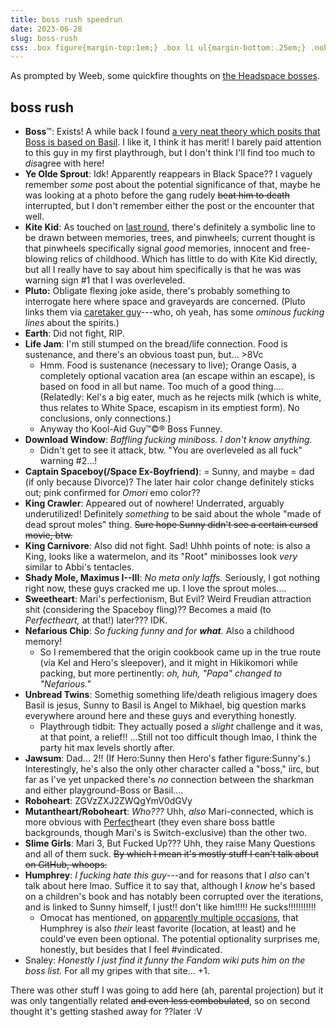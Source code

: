 ```yaml
---
title: boss rush speedrun
date: 2023-06-28
slug: boss-rush
css: .box figure{margin-top:1em;} .box li ul{margin-bottom:.25em;} .nob{font-weight:normal;}
---
```

As prompted by Weeb, some quickfire thoughts on [the Headspace bosses](https://omori.fandom.com/wiki/ENEMIES#BOSSES).

## boss rush
- <b>Boss</b>™: Exists! A while back I found [a very neat theory which posits that Boss is based on Basil](https://lastvalyrian.tumblr.com/post/671471488011993088/whats-the-deal-with-boss). I like it, I think it has merit! I barely paid attention to this guy in my first playthrough, but I don't think I'll find too much to *dis*agree with here!
- <b>Ye Olde Sprout</b>: Idk! Apparently reappears in Black&nbsp;Space?? I vaguely remember *some* post about the potential significance of that, maybe he was looking at a photo before the gang rudely ~~beat him to death~~ interrupted, but I don't remember either the post or the encounter that well.
- <b>Kite Kid</b>: As touched on [last round](not-meta#pinwheel), there's definitely a symbolic line to be drawn between memories, trees, and pinwheels; current thought is that pinwheels specifically signal *good* memories, innocent and free-blowing relics of childhood. Which has little to do with Kite Kid directly, but all I really have to say about him specifically is that he was was warning sign #1 that I was overleveled.
- <b>Pluto:</b> Obligate flexing joke aside, there's probably something to interrogate here where space and graveyards are concerned. (Pluto links them via [caretaker guy](https://omori.fandom.com/wiki/OLD_BEARDY)---who, oh yeah, has some *ominous fucking lines* about the spirits.)
- <b>Earth</b>: Did not fight, RIP.
- <b>Life Jam</b>: I'm still stumped on the bread/life connection. Food is sustenance, and there's an obvious toast pun, but... >8Vc
	- Hmm. Food is sustenance (necessary to live); Orange Oasis, a completely optional vacation area (an escape within an escape), is based on food in all but name. Too much of a good thing.... (Relatedly: Kel's a big eater, much as he rejects milk (which is white, thus relates to White Space, escapism in its emptiest form). No conclusions, only connections.)
	- Anyway tho Kool-Aid Guy™©® Boss Funney.
- <b>Download Window</b>: *Baffling fucking miniboss. I don't know anything.*
	- Didn't get to see it attack, btw. "You are overleveled as all fuck" warning #2...!
- <b>Captain Spaceboy(/Space Ex-Boyfriend)</b>: = Sunny, and maybe = dad (if only because Divorce)? The later hair color change definitely sticks out; pink confirmed for <i class="omo">Omori</i> emo color??
- <b>King Crawler</b>: Appeared out of nowhere! Underrated, arguably underutilized! Definitely *something* to be said about the whole "made of dead sprout moles" thing. ~~Sure hope Sunny didn't see a certain cursed movie, btw.~~
- <b>King Carnivore</b>: Also did not fight. Sad! Uhhh points of note: is also a King, looks like a watermelon, and its "Root" minibosses look *very* similar to Abbi's tentacles.
- <b>Shady Mole, Maximus I--III</b>: *No meta only laffs.* Seriously, I got nothing right now, these guys cracked me up. I love the sprout moles....
- <b>Sweetheart</b>: Mari's perfectionism, But Evil? Weird Freudian attraction shit (considering the Spaceboy fling)?? Becomes a maid (to *Perfectheart,* at that!) later??? IDK.
- <b>Nefarious Chip</b>: *So fucking funny and for <strong class="omo nob">what</strong>.* Also a childhood memory!
	- So I remembered that the origin cookbook came up in the true route (via Kel and Hero's sleepover), and it might in Hikikomori while packing, but more pertinently: *oh, huh, "Papa" changed to "Nefarious."*
- <b>Unbread Twins</b>: Somethig something life/death religious imagery does Basil is jesus, Sunny to Basil is Angel to Mikhael, big question marks everywhere around here and these guys and everything honestly.
	- Playthrough tidbit: They actually posed a *slight* challenge and it was, at that point, a relief!! ...Still not too difficult though lmao, I think the party hit max levels shortly after.
- <b>Jawsum</b>: Dad... 2!! (If Hero:Sunny then Hero's father figure:Sunny's.) Interestingly, he's also the only other character called a "boss," iirc, but far as I've yet unpacked there's *no* connection between the sharkman and either playground-Boss or Basil....
- <b>Roboheart</b>: ZGVzZXJ2ZWQgYmV0dGVy
- <b>Mutantheart/Roboheart</b>: *Who???* Uhh, *also* Mari-connected, which is more obvious with <u>Perfect</u>heart (they even share boss battle backgrounds, though Mari's is Switch-exclusive) than the other two.
- <b>Slime Girls</b>: Mari 3, But Fucked Up??? Uhh, they raise Many Questions and all of them suck. ~~By which I mean it's mostly stuff I can't talk about on GitHub, whoops.~~
- <b>Humphrey</b>: *I fucking hate this guy*---and for reasons that I *also* can't talk about here lmao. Suffice it to say that, although I *know* he's based on a children's book and has notably been corrupted over the iterations, and is linked to Sunny himself, I just!! don't like him!!!!! He sucks!!!!!!!!!!!
	- Omocat has mentioned, on [apparently multiple occasions](https://omori.fandom.com/wiki/HUMPHREY_(Location)#TRIVIA), that Humphrey is also *their* least favorite (location, at least) and he could've even been optional. The potential optionality surprises me, honestly, but besides that I feel #vindicated.
- Snaley: *Honestly I just find it funny the Fandom wiki puts him on the boss list.* For all my gripes with that site... +1.

There was other stuff I was going to add here (ah, parental projection) but it was only tangentially related ~~and even less combobulated~~, so on second thought it's getting stashed away for ??later :V